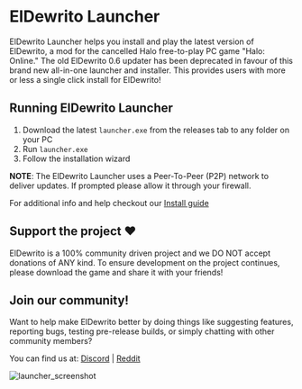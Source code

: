 # ElDewrito Launcher

ElDewrito Launcher helps you install and play the latest version of ElDewrito, a mod for the cancelled Halo free-to-play PC game "Halo: Online." The old ElDewrito 0.6 updater has been deprecated in favour of this brand new all-in-one launcher and installer. This provides users with more or less a single click install for ElDewrito!

## Running ElDewrito Launcher

1. Download the latest `launcher.exe` from the releases tab to any folder on your PC
2. Run `launcher.exe`
3. Follow the installation wizard

**NOTE**: The ElDewrito Launcher uses a Peer-To-Peer (P2P) network to deliver updates. If prompted please allow it through your firewall.

For additional info and help checkout our [Install guide](https://eldewrito.org/guide)

## Support the project :heart:

ElDewrito is a 100% community driven project and we DO NOT accept donations of ANY kind. To ensure development on the project continues, please download the game and share it with your friends!

## Join our community!

Want to help make ElDewrito better by doing things like suggesting features, reporting bugs, testing pre-release builds, or simply chatting with other community members?

You can find us at:
[Discord](https://discord.gg/0TKY0SDEUHAWL4sG) | 
[Reddit](https://www.reddit.com/r/HaloOnline)





![launcher_screenshot](https://github.com/eldewrito2/ElDewritoLauncher/assets/167440604/12f413bb-d520-4b50-90c0-44b7e9e9d7a5)



